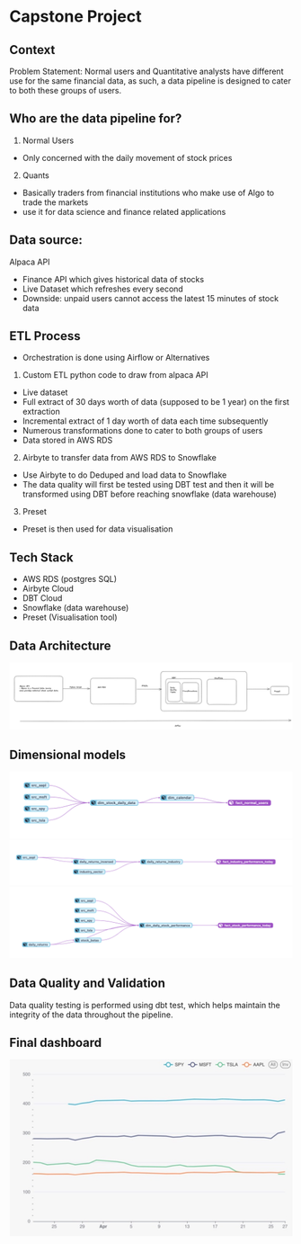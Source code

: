 # Capstone Project

## Context

Problem Statement:
Normal users and Quantitative analysts have different use for the same financial data, as such, a data pipeline is designed to cater to both these groups of users.

## Who are the data pipeline for?

1. Normal Users

- Only concerned with the daily movement of stock prices

2. Quants

- Basically traders from financial institutions who make use of Algo to trade the markets
- use it for data science and finance related applications

## Data source:

Alpaca API

- Finance API which gives historical data of stocks
- Live Dataset which refreshes every second
- Downside: unpaid users cannot access the latest 15 minutes of stock data

## ETL Process

- Orchestration is done using Airflow or Alternatives

1. Custom ETL python code to draw from alpaca API

- Live dataset
- Full extract of 30 days worth of data (supposed to be 1 year) on the first extraction
- Incremental extract of 1 day worth of data each time subsequently
- Numerous transformations done to cater to both groups of users
- Data stored in AWS RDS

2. Airbyte to transfer data from AWS RDS to Snowflake

- Use Airbyte to do Deduped and load data to Snowflake
- The data quality will first be tested using DBT test and then it will be transformed using DBT before reaching snowflake (data warehouse)

3. Preset

- Preset is then used for data visualisation

## Tech Stack

- AWS RDS (postgres SQL)
- Airbyte Cloud
- DBT Cloud
- Snowflake (data warehouse)
- Preset (Visualisation tool)

## Data Architecture

![Data Architecture Diagram](images/data_architecture.png)

## Dimensional models

![Data Architecture Diagram](images/fact_table_1.png)
![Data Architecture Diagram](images/fact_table_2.png)
![Data Architecture Diagram](images/fact_table_3.png)

## Data Quality and Validation

Data quality testing is performed using dbt test, which helps maintain the integrity of the data throughout the pipeline.

## Final dashboard

![Data Architecture Diagram](images/table_1.jpg)

